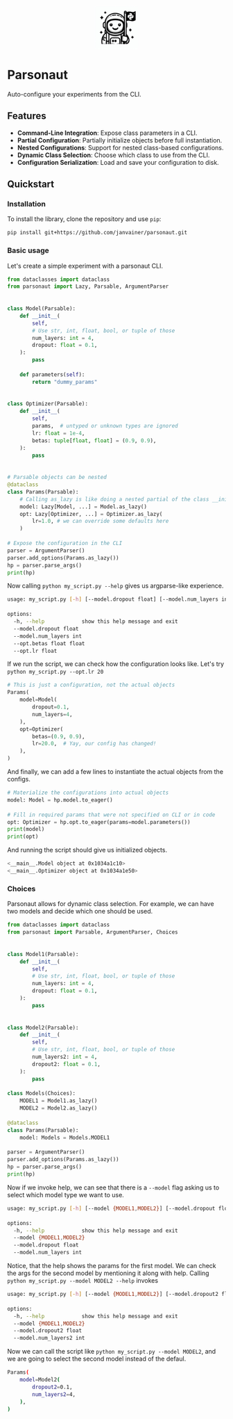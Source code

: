 <div align="center">
<img src="parsonaut.jpg" width="100" height="100" alt="Parsonaut"/>
</div>

# Parsonaut

Auto-configure your experiments from the CLI.

## Features

- **Command-Line Integration**: Expose class parameters in a CLI.
- **Partial Configuration**: Partially initialize objects before full instantiation.
- **Nested Configurations**: Support for nested class-based configurations.
- **Dynamic Class Selection**: Choose which class to use from the CLI.
- **Configuration Serialization**: Load and save your configuration to disk.

## Quickstart

### Installation

To install the library, clone the repository and use `pip`:

```bash
pip install git+https://github.com/janvainer/parsonaut.git
```

### Basic usage

Let's create a simple experiment with a parsonaut CLI.
```python
from dataclasses import dataclass
from parsonaut import Lazy, Parsable, ArgumentParser


class Model(Parsable):
    def __init__(
        self,
        # Use str, int, float, bool, or tuple of those
        num_layers: int = 4,
        dropout: float = 0.1,
    ):
        pass

    def parameters(self):
        return "dummy_params"


class Optimizer(Parsable):
    def __init__(
        self,
        params,  # untyped or unknown types are ignored
        lr: float = 1e-4,
        betas: tuple[float, float] = (0.9, 0.9),
    ):
        pass


# Parsable objects can be nested
@dataclass
class Params(Parsable):
    # Calling as_lazy is like doing a nested partial of the class __init__ function
    model: Lazy[Model, ...] = Model.as_lazy()
    opt: Lazy[Optimizer, ...] = Optimizer.as_lazy(
        lr=1.0, # we can override some defaults here
    )

# Expose the configuration in the CLI
parser = ArgumentParser()
parser.add_options(Params.as_lazy())
hp = parser.parse_args()
print(hp)
```

Now calling `python my_script.py --help` gives us argparse-like experience.

```bash
usage: my_script.py [-h] [--model.dropout float] [--model.num_layers int] [--opt.betas float float] [--opt.lr float]

options:
  -h, --help            show this help message and exit
  --model.dropout float
  --model.num_layers int
  --opt.betas float float
  --opt.lr float
```
If we run the script, we can check how the configuration looks like.
Let's try `python my_script.py --opt.lr 20`

```python
# This is just a configuration, not the actual objects
Params(
    model=Model(
        dropout=0.1,
        num_layers=4,
    ),
    opt=Optimizer(
        betas=(0.9, 0.9),
        lr=20.0,  # Yay, our config has changed!
    ),
)
```
And finally, we can add a few lines to instantiate the actual objects from the configs.


```python
# Materialize the configurations into actual objects
model: Model = hp.model.to_eager()

# Fill in required params that were not specified on CLI or in code
opt: Optimizer = hp.opt.to_eager(params=model.parameters())
print(model)
print(opt)
```

And running the script should give us initialized objects.

```bash
<__main__.Model object at 0x1034a1c10>
<__main__.Optimizer object at 0x1034a1e50>
```

### Choices
Parsonaut allows for dynamic class selection.
For example, we can have two models and decide which one should be used.

```python
from dataclasses import dataclass
from parsonaut import Parsable, ArgumentParser, Choices


class Model1(Parsable):
    def __init__(
        self,
        # Use str, int, float, bool, or tuple of those
        num_layers: int = 4,
        dropout: float = 0.1,
    ):
        pass


class Model2(Parsable):
    def __init__(
        self,
        # Use str, int, float, bool, or tuple of those
        num_layers2: int = 4,
        dropout2: float = 0.1,
    ):
        pass

class Models(Choices):
    MODEL1 = Model1.as_lazy()
    MODEL2 = Model2.as_lazy()

@dataclass
class Params(Parsable):
    model: Models = Models.MODEL1

parser = ArgumentParser()
parser.add_options(Params.as_lazy())
hp = parser.parse_args()
print(hp)
```

Now if we invoke help, we can see that there is a `--model` flag asking us to select which model type we want to use.

```bash
usage: my_script.py [-h] [--model {MODEL1,MODEL2}] [--model.dropout float] [--model.num_layers int]

options:
  -h, --help            show this help message and exit
  --model {MODEL1,MODEL2}
  --model.dropout float
  --model.num_layers int
```

Notice, that the help shows the params for the first model.
We can check the args for the second model by mentioning it along with help. Calling `python my_script.py --model MODEL2 --help` invokes

```bash
usage: my_script.py [-h] [--model {MODEL1,MODEL2}] [--model.dropout2 float] [--model.num_layers2 int]

options:
  -h, --help            show this help message and exit
  --model {MODEL1,MODEL2}
  --model.dropout2 float
  --model.num_layers2 int
```

Now we can call the script like `python my_script.py --model MODEL2`, and we are going to select the second model instead of the defaul.

```bash
Params(
    model=Model2(
        dropout2=0.1,
        num_layers2=4,
    ),
)
```
